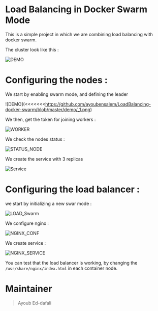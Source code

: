 # Load Balancing in Docker Swarm Mode

This is a simple project in which we are combining load balancing with docker swarm.


The cluster look like this :

![DEMO](https://github.com/ayoubensalem/LoadBalancing-docker-swarm/blob/master/demo/cluster.png)

# Configuring the nodes :

We start by enabling swarm mode, and defining the leader

![DEMO](<<<<<<<https://github.com/ayoubensalem/LoadBalancing-docker-swarm/blob/master/demo/_1.png)

We then, get the token for joining workers :

![WORKER](https://github.com/ayoubensalem/LoadBalancing-docker-swarm/blob/master/demo/_2.png)

We check the nodes status :

![STATUS_NODE](https://github.com/ayoubensalem/LoadBalancing-docker-swarm/blob/master/demo/_3.png)

We create the service with 3 replicas

![Service](https://github.com/ayoubensalem/LoadBalancing-docker-swarm/blob/master/demo/_4.png)


# Configuring the load balancer :

we start by initializing a new swar mode :

![LOAD_Swarm](https://github.com/ayoubensalem/LoadBalancing-docker-swarm/blob/master/demo/_5.png)

We configure nginx :

![NGINX_CONF](https://github.com/ayoubensalem/LoadBalancing-docker-swarm/blob/master/demo/_6.png)

We create service :

![NGINX_SERVICE](https://github.com/ayoubensalem/LoadBalancing-docker-swarm/blob/master/demo/_7.png)

You can test that the load balancer is working, by changing the `/usr/share/nginx/index.html` in each container node.




# Maintainer

> Ayoub Ed-dafali
